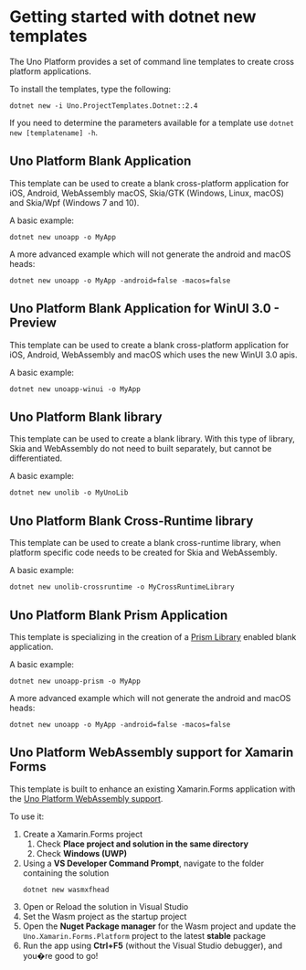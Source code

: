 # Getting started with dotnet new templates

The Uno Platform provides a set of command line templates to create cross platform applications.

To install the templates, type the following:
```
dotnet new -i Uno.ProjectTemplates.Dotnet::2.4
```

If you need to determine the parameters available for a template use `dotnet new [templatename] -h`.

## Uno Platform Blank Application

This template can be used to create a blank cross-platform application for iOS, Android, WebAssembly macOS, Skia/GTK (Windows, Linux, macOS) and Skia/Wpf (Windows 7 and 10).

A basic example:
```
dotnet new unoapp -o MyApp
```

A more advanced example which will not generate the android and macOS heads:

```
dotnet new unoapp -o MyApp -android=false -macos=false
```

## Uno Platform Blank Application for WinUI 3.0 - Preview

This template can be used to create a blank cross-platform application for iOS, Android, WebAssembly and macOS which uses the new WinUI 3.0 apis.

A basic example:
```
dotnet new unoapp-winui -o MyApp
```

## Uno Platform Blank library

This template can be used to create a blank library. With this type of library, Skia and WebAssembly do not need to built separately, but cannot be differentiated.

A basic example:
```
dotnet new unolib -o MyUnoLib
```

## Uno Platform Blank Cross-Runtime library

This template can be used to create a blank cross-runtime library, when platform specific code needs to be created for Skia and WebAssembly.

A basic example:
```
dotnet new unolib-crossruntime -o MyCrossRuntimeLibrary
```

## Uno Platform Blank Prism Application

This template is specializing in the creation of a [Prism Library](https://github.com/PrismLibrary/Prism) enabled blank application.

A basic example:
```
dotnet new unoapp-prism -o MyApp
```

A more advanced example which will not generate the android and macOS heads:

```
dotnet new unoapp -o MyApp -android=false -macos=false
```

## Uno Platform WebAssembly support for Xamarin Forms

This template is built to enhance an existing Xamarin.Forms application with the [Uno Platform WebAssembly support](https://github.com/unoplatform/Uno.Xamarin.Forms.Platform).

To use it:

1. Create a Xamarin.Forms project 
    1. Check **Place project and solution in the same directory**
    1. Check **Windows (UWP)**
1. Using a **VS Developer Command Prompt**, navigate to the folder containing the solution
    ```
    dotnet new wasmxfhead
    ```
1. Open or Reload the solution in Visual Studio 
1. Set the Wasm project as the startup project 
1. Open the **Nuget Package manager** for the Wasm project and update the `Uno.Xamarin.Forms.Platform` project to the latest **stable** package 
1. Run the app using **Ctrl+F5** (without the Visual Studio debugger), and you�re good to go!
